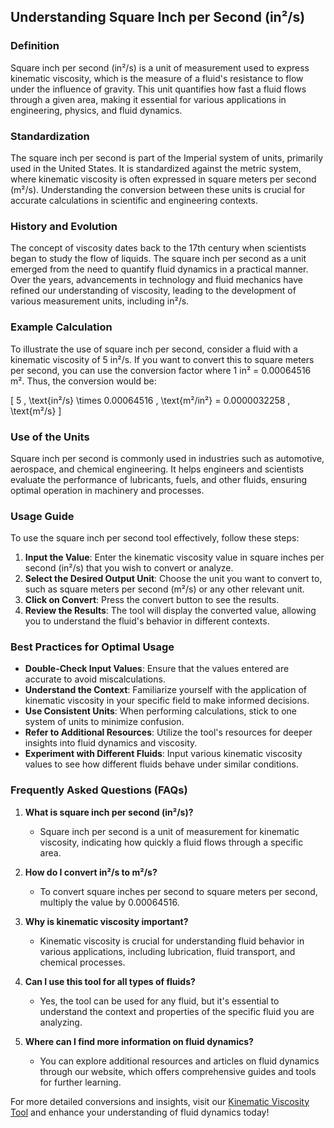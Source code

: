 ## Understanding Square Inch per Second (in²/s)

### Definition
Square inch per second (in²/s) is a unit of measurement used to express kinematic viscosity, which is the measure of a fluid's resistance to flow under the influence of gravity. This unit quantifies how fast a fluid flows through a given area, making it essential for various applications in engineering, physics, and fluid dynamics.

### Standardization
The square inch per second is part of the Imperial system of units, primarily used in the United States. It is standardized against the metric system, where kinematic viscosity is often expressed in square meters per second (m²/s). Understanding the conversion between these units is crucial for accurate calculations in scientific and engineering contexts.

### History and Evolution
The concept of viscosity dates back to the 17th century when scientists began to study the flow of liquids. The square inch per second as a unit emerged from the need to quantify fluid dynamics in a practical manner. Over the years, advancements in technology and fluid mechanics have refined our understanding of viscosity, leading to the development of various measurement units, including in²/s.

### Example Calculation
To illustrate the use of square inch per second, consider a fluid with a kinematic viscosity of 5 in²/s. If you want to convert this to square meters per second, you can use the conversion factor where 1 in² = 0.00064516 m². Thus, the conversion would be:

\[ 
5 \, \text{in²/s} \times 0.00064516 \, \text{m²/in²} = 0.0000032258 \, \text{m²/s} 
\]

### Use of the Units
Square inch per second is commonly used in industries such as automotive, aerospace, and chemical engineering. It helps engineers and scientists evaluate the performance of lubricants, fuels, and other fluids, ensuring optimal operation in machinery and processes.

### Usage Guide
To use the square inch per second tool effectively, follow these steps:
1. **Input the Value**: Enter the kinematic viscosity value in square inches per second (in²/s) that you wish to convert or analyze.
2. **Select the Desired Output Unit**: Choose the unit you want to convert to, such as square meters per second (m²/s) or any other relevant unit.
3. **Click on Convert**: Press the convert button to see the results.
4. **Review the Results**: The tool will display the converted value, allowing you to understand the fluid's behavior in different contexts.

### Best Practices for Optimal Usage
- **Double-Check Input Values**: Ensure that the values entered are accurate to avoid miscalculations.
- **Understand the Context**: Familiarize yourself with the application of kinematic viscosity in your specific field to make informed decisions.
- **Use Consistent Units**: When performing calculations, stick to one system of units to minimize confusion.
- **Refer to Additional Resources**: Utilize the tool's resources for deeper insights into fluid dynamics and viscosity.
- **Experiment with Different Fluids**: Input various kinematic viscosity values to see how different fluids behave under similar conditions.

### Frequently Asked Questions (FAQs)

1. **What is square inch per second (in²/s)?**
   - Square inch per second is a unit of measurement for kinematic viscosity, indicating how quickly a fluid flows through a specific area.

2. **How do I convert in²/s to m²/s?**
   - To convert square inches per second to square meters per second, multiply the value by 0.00064516.

3. **Why is kinematic viscosity important?**
   - Kinematic viscosity is crucial for understanding fluid behavior in various applications, including lubrication, fluid transport, and chemical processes.

4. **Can I use this tool for all types of fluids?**
   - Yes, the tool can be used for any fluid, but it's essential to understand the context and properties of the specific fluid you are analyzing.

5. **Where can I find more information on fluid dynamics?**
   - You can explore additional resources and articles on fluid dynamics through our website, which offers comprehensive guides and tools for further learning.

For more detailed conversions and insights, visit our [Kinematic Viscosity Tool](https://www.inayam.co/unit-converter/viscosity_kinematic) and enhance your understanding of fluid dynamics today!